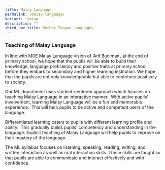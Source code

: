 ```yaml
---
title: Malay Language
permalink: /malay-language/
variant: tiptap
description: ""
third_nav_title: Mother Tongue Languages
---
```

<h3>Teaching of Malay Language</h3>
<p></p>
<p></p>
<p>In line with MOE Malay Language vision of ‘Arif Budiman’, at the end of
primary school, we hope that the pupils will be able to build their knowledge,
language proficiency and positive traits at primary school before they
embark to secondary and higher learning institution. We hope that the pupils
are not only knowledgeable but able to contribute positively to society.</p>
<p>Our ML department uses student-centered approach which focuses on teaching
Malay Language in an interactive manner. &nbsp;With active pupils’ involvement,
learning Malay Language will be a fun and memorable experience.&nbsp; This
will help pupils to be active and competent users of the language.</p>
<p>Differentiated learning caters to pupils with different learning profile
and ability.&nbsp; This gradually builds pupils’ competency and understanding
in the language. Explicit teaching of Malay Language will help pupils to
improve on their mastery of the language.</p>
<p></p>
<p></p>
<p>The ML syllabus focuses on listening, speaking, reading, writing, and
written interaction as well as oral interaction skills. These skills are
taught so that pupils are able to communicate and interact effectively
and with confidence.</p>